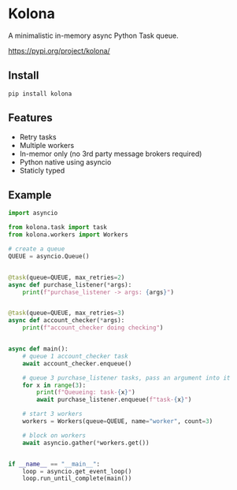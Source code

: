 # Kolona

A minimalistic in-memory async Python Task queue.

https://pypi.org/project/kolona/

## Install

`pip install kolona`

## Features

- Retry tasks
- Multiple workers
- In-memor only (no 3rd party message brokers required)
- Python native using asyncio
- Staticly typed

## Example

```py
import asyncio

from kolona.task import task
from kolona.workers import Workers

# create a queue
QUEUE = asyncio.Queue()


@task(queue=QUEUE, max_retries=2)
async def purchase_listener(*args):
    print(f"purchase_listener -> args: {args}")


@task(queue=QUEUE, max_retries=3)
async def account_checker(*args):
    print(f"account_checker doing checking")


async def main():
    # queue 1 account_checker task
    await account_checker.enqueue()

    # queue 3 purchase_listener tasks, pass an argument into it
    for x in range(3):
        print(f"Queueing: task-{x}")
        await purchase_listener.enqueue(f"task-{x}")

    # start 3 workers
    workers = Workers(queue=QUEUE, name="worker", count=3)

    # block on workers
    await asyncio.gather(*workers.get())


if __name__ == "__main__":
    loop = asyncio.get_event_loop()
    loop.run_until_complete(main())
```
